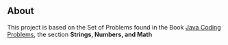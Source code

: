 ## About
This project is based on the Set of Problems found in the Book [Java Coding Problems](https://books.google.de/books/about/Java_Coding_Problems.html?id=QlqxDwAAQBAJ&source=kp_book_description&redir_esc=y), the section **Strings, Numbers, and Math**



